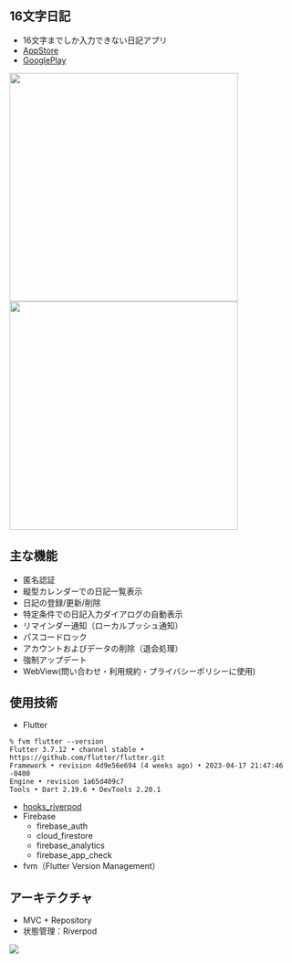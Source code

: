 ## 16文字日記
- 16文字までしか入力できない日記アプリ
- [AppStore](https://apps.apple.com/us/app/16%E6%96%87%E5%AD%97%E6%97%A5%E8%A8%98/id6448646374)
- [GooglePlay](https://play.google.com/store/apps/details?id=com.futtaro.limited_characters_diary)
<img src="https://github.com/haterain0203/limited_characters_diary/assets/58384546/0d8e5254-ea64-4528-84b8-dc3a00a35ebb" width=400>
<img src="https://github.com/haterain0203/limited_characters_diary/assets/58384546/837870fb-55d0-454e-bafe-2d4a50ba702e" width=400>

## 主な機能
- 匿名認証
- 縦型カレンダーでの日記一覧表示
- 日記の登録/更新/削除
- 特定条件での日記入力ダイアログの自動表示
- リマインダー通知（ローカルプッシュ通知）
- パスコードロック
- アカウントおよびデータの削除（退会処理）
- 強制アップデート
- WebView(問い合わせ・利用規約・プライバシーポリシーに使用)

## 使用技術
- Flutter
```
% fvm flutter --version
Flutter 3.7.12 • channel stable • https://github.com/flutter/flutter.git
Framework • revision 4d9e56e694 (4 weeks ago) • 2023-04-17 21:47:46 -0400
Engine • revision 1a65d409c7
Tools • Dart 2.19.6 • DevTools 2.20.1
```
- [hooks_riverpod](https://pub.dev/packages/hooks_riverpod)
- Firebase
  - firebase_auth
  - cloud_firestore
  - firebase_analytics
  - firebase_app_check
- fvm（Flutter Version Management）

## アーキテクチャ
- MVC + Repository
- 状態管理：Riverpod
<img src="https://github.com/haterain0203/limited_characters_diary/assets/58384546/92eac6f7-b0ca-445c-b4b1-36596038189a">
